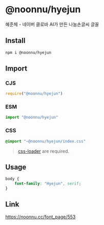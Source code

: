 # @noonnu/hyejun
혜준체 - 네이버 클로바 AI가 만든 나눔손글씨 글꼴

## Install
```sh
npm i @noonnu/hyejun
```
## Import
### CJS
```js
require("@noonnu/hyejun")
```
### ESM
```js
import "@noonnu/hyejun"
```
### CSS 
```css
@import "~@noonnu/hyejun/index.css"
```
> [css-loader](https://github.com/webpack-contrib/css-loader) are required.

## Usage
```css
body {
    font-family: "Hyejun", serif;
}
```

## Link
https://noonnu.cc/font_page/553